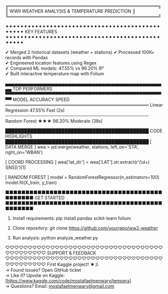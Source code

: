 ╔════════════════════════════════════════════════╗
║ WWII WEATHER ANALYSIS & TEMPERATURE PREDICTION ║
╚════════════════════════════════════════════════╝

✦✦✦✦✦✦✦✦✦✦✦✦✦✦✦✦✦✦✦✦✦✦✦✦✦✦✦✦✦✦✦✦✦✦✦✦✦✦✦✦✦✦✦✦✦✦✦
KEY FEATURES                             
✦✦✦✦✦✦✦✦✦✦✦✦✦✦✦✦✦✦✦✦✦✦✦✦✦✦✦✦✦✦✦✦✦✦✦✦✦✦✦✦✦✦✦✦✦✦✦

✔ Merged 2 historical datasets (weather + stations)
✔ Processed 100K+ records with Pandas              
✔ Engineered location features using Regex        
✔ Compared ML models: 47.55% vs 96.20% R²         
✔ Built interactive temperature map with Folium    

▄▄▄▄▄▄▄▄▄▄▄▄▄▄▄▄▄▄▄▄▄▄▄▄▄▄▄▄▄▄▄▄▄▄▄▄▄▄▄▄▄▄▄▄▄▄▄▄▄▄▄▄
  TOP PERFORMERS                          
▀▀▀▀▀▀▀▀▀▀▀▀▀▀▀▀▀▀▀▀▀▀▀▀▀▀▀▀▀▀▀▀▀▀▀▀▀▀▀▀▀▀▀▀▀▀▀▀▀▀▀▀
  MODEL                ACCURACY    SPEED      
══════════════════════════════════════════════
  Linear Regression     47.55%      Fast (2s) 
──────────────────────────────────────────────
  Random Forest ★★★    96.20%      Moderate (38s)

██████████████████████████████████████████████
  CODE HIGHLIGHTS                         
██████████████████████████████████████████████
[ DATA MERGE ]
wea = pd.merge(weather, stations, 
               left_on='STA', right_on='WBAN')

[ COORD PROCESSING ]
wea['lat_dir'] = wea['LAT'].str.extract(r'(\d+)([NS])')[1]

[ RANDOM FOREST ]
model = RandomForestRegressor(n_estimators=100)
model.fit(X_train, y_train)

■■■■■■■■■■■■■■■■■■■■■■■■■■■■■■■■■■■■■■■■■■■■■■
  GET STARTED                             
■■■■■■■■■■■■■■■■■■■■■■■■■■■■■■■■■■■■■■■■■■■■■■
1. Install requirements:
   pip install pandas scikit-learn folium

2. Clone repository:
   git clone https://github.com/yourrepo/ww2-weather

3. Run analysis:
   python analyze_weather.py

♡♡♡♡♡♡♡♡♡♡♡♡♡♡♡♡♡♡♡♡♡♡♡♡♡♡♡♡♡♡♡♡♡♡♡♡♡♡♡♡♡♡♡♡
  SUPPORT & FEEDBACK                    
♡♡♡♡♡♡♡♡♡♡♡♡♡♡♡♡♡♡♡♡♡♡♡♡♡♡♡♡♡♡♡♡♡♡♡♡♡♡♡♡♡♡♡♡
First Kaggle project! ★彡  
→ Found issues? Open GitHub ticket  
→ Like it? Upvote on Kaggle: [https://www.kaggle.com/code/mostafaelmenwary/tempera]  
→ Questions? Email: mostafaelmenwary@gmail.com
